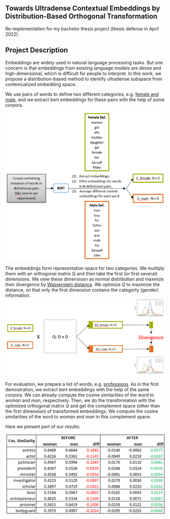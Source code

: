 Towards Ultradense Contextual Embeddings by Distribution-Based Orthogonal Transformation
----

Re-implementation for my bachelor thesis project (thesis defense in April 2022). 

Project Description
----
Embeddings are widely used in natural language processing tasks. But one concern is that embeddings from existing language models are dense and high-dimensional, which is difficult for people to interpret. In this work, we propose a distribution-based method to identify ultradense subspace from contextualized embedding space.

We use pairs of words to define two different categories, e.g. [female and male](https://github.com/vwoloszyn/bias_on_word2vec/blob/master/data/definitional_pairs.json), and we extract bert embeddings for these pairs with the help of some corpora.

![Demo1](images/ba_demo_1.PNG)

The embeddings form representation space for two categories. We multiply them with an orthogonal matrix Q and then take the first (or first several) dimensions. We view these dimensiosn as normal distribution and maxmize their divergence by [Wasserstein distance](https://en.wikipedia.org/wiki/Wasserstein_metric#Normal_distributions). We optimize $Q$ to maximize the distance, so that only the first dimension contains the categorty (gender) information.
![Demo2](images/ba_demo_2.PNG)

For evaluation, we prepare a list of words, e.g. [professions](https://github.com/vwoloszyn/bias_on_word2vec/blob/master/data/professions.json). As in the first demostration, we extract bert embeddings with the help of the same corpora. We can already compute the cosine similarities of the word to *woman* and *man*, respectively. Then, we do the transformation with the optimized orthogonal matrix $Q$ and get the complement space (other than the first dimension) of transformed embeddings. We compute the cosine similarities of the word to *woman* and *man* in this complement space.

Here we present part of our results:

![Results](images/ba_results_table.PNG)
